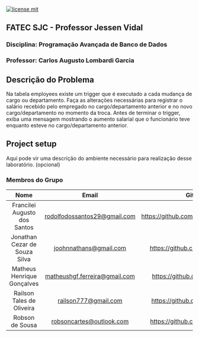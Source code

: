 
[![license mit](https://img.shields.io/github/license/robsoncartes/prog-avancada-bd?color=RED)](https://img.shields.io/github/license/robsoncartes/prog-avancada-bd/blob/master/LICENSE.md)

## FATEC SJC - Professor Jessen Vidal

### **Disciplina:** Programação Avançada de Banco de Dados

### **Professor:** Carlos Augusto Lombardi Garcia

## Descrição do Problema

Na tabela employees existe um trigger que é executado a cada mudança de cargo ou departamento. Faça as alterações necessárias para registrar o salário recebido pelo empregado no cargo/departamento anterior e no novo cargo/departamento no momento da troca. Antes de terminar o trigger, exiba uma mensagem mostrando o aumento salarial que o funcionário teve enquanto esteve no cargo/departamento anterior.

## Project setup

Aqui pode vir uma descrição do ambiente necessário para realização desse laboratório. (opcional)

### Membros do Grupo

|             **Nome**    	        |             **Email**          	|                **Github**            	    |
|:---------------------------------:|:---------------------------------:|:-----------------------------------------:|
|   Francilei Augusto dos Santos 	|   rodolfodossantos29@gmail.com 	|   https://github.com/augustodossantosti	|
|   Jonathan Cezar de Souza Silva  	|   joohnnathans@gmail.com   	    |   https://github.com/joohnnathans	        |
|   Matheus Henrique Gonçalves  	|   matheushgf.ferreira@gmail.com   |   https://github.com/matheushgf 	        |
|   Railson Tales de Oliveira  	    |   railson777@gmail.com  	        |   https://github.com/RailsonTales  	    |
|   Robson de Sousa 	            |   robsoncartes@outlook.com        |   https://github.com/robsoncartes  	    |
